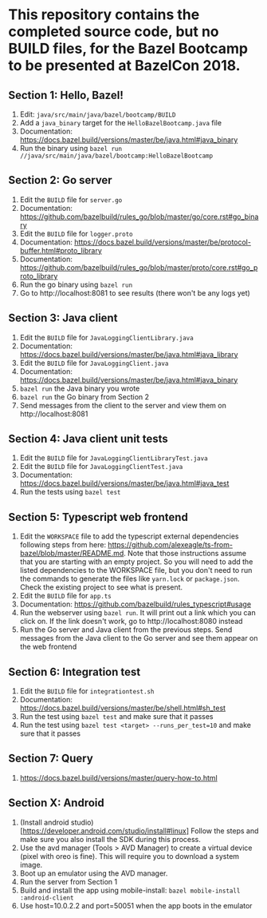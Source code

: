 # This repository contains the completed source code, but no BUILD files, for the Bazel Bootcamp to be presented at BazelCon 2018.

## Section 1: Hello, Bazel!

1.  Edit: `java/src/main/java/bazel/bootcamp/BUILD`
1.  Add a `java_binary` target for the `HelloBazelBootcamp.java` file
1.  Documentation: https://docs.bazel.build/versions/master/be/java.html#java_binary
1.  Run the binary using `bazel run //java/src/main/java/bazel/bootcamp:HelloBazelBootcamp`

## Section 2: Go server
1.  Edit the `BUILD` file for `server.go`
1.  Documentation: https://github.com/bazelbuild/rules_go/blob/master/go/core.rst#go_binary
1.  Edit the `BUILD` file for `logger.proto`
1.  Documentation: https://docs.bazel.build/versions/master/be/protocol-buffer.html#proto_library
1.  Documentation: https://github.com/bazelbuild/rules_go/blob/master/proto/core.rst#go_proto_library
1.  Run the go binary using `bazel run`
1.  Go to http://localhost:8081 to see results (there won't be any logs yet)

## Section 3: Java client

1.  Edit the `BUILD` file for `JavaLoggingClientLibrary.java`
1.  Documentation: https://docs.bazel.build/versions/master/be/java.html#java_library
1.  Edit the `BUILD` file for `JavaLoggingClient.java`
1.  Documentation: https://docs.bazel.build/versions/master/be/java.html#java_binary
1.  `bazel run` the Java binary you wrote
1.  `bazel run` the Go binary from Section 2
1.  Send messages from the client to the server and view them on http://localhost:8081

## Section 4: Java client unit tests
1.  Edit the `BUILD` file for `JavaLoggingClientLibraryTest.java`
1.  Edit the `BUILD` file for `JavaLoggingClientTest.java`
1.  Documentation: https://docs.bazel.build/versions/master/be/java.html#java_test
1.  Run the tests using `bazel test`

## Section 5: Typescript web frontend
1.  Edit the `WORKSPACE` file to add the typescript external dependencies following steps
    from here: https://github.com/alexeagle/ts-from-bazel/blob/master/README.md. Note that
    those instructions assume that you are starting with an empty project. So you will need
    to add the listed dependencies to the WORKSPACE file, but you don't need to run the
    commands to generate the files like `yarn.lock` or `package.json`. Check the existing
    project to see what is present. 
1.  Edit the `BUILD` file for `app.ts`
1.  Documentation: https://github.com/bazelbuild/rules_typescript#usage
1.  Run the webserver using `bazel run`. It will print out a link which you can click on.
    If the link doesn't work, go to http://localhost:8080 instead
1.  Run the Go server and Java client from the previous steps. Send messages from the Java
    client to the Go server and see them appear on the web frontend
    
## Section 6: Integration test
1.  Edit the `BUILD` file for `integrationtest.sh`
1.  Documentation: https://docs.bazel.build/versions/master/be/shell.html#sh_test
1.  Run the test using `bazel test` and make sure that it passes
1.  Run the test using `bazel test <target> --runs_per_test=10` and make sure that it passes

## Section 7: Query
1.  https://docs.bazel.build/versions/master/query-how-to.html

## Section X: Android

1.  (Install android studio)[https://developer.android.com/studio/install#linux]
    Follow the steps and make sure you also install the SDK during this process.
1.  Use the avd manager (Tools > AVD Manager) to create a virtual device (pixel
    with oreo is fine). This will require you to download a system image.
1.  Boot up an emulator using the AVD manager.
1.  Run the server from Section 1
1.  Build and install the app using mobile-install: `bazel
    mobile-install :android-client`
1.  Use host=10.0.2.2 and port=50051 when the app boots in the emulator

